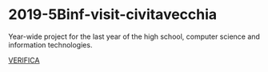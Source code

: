 # 2019-5Binf-visit-civitavecchia
Year-wide project for the last year of the high school, computer science and information technologies.

[VERIFICA](./VERIFICA-1.md)

